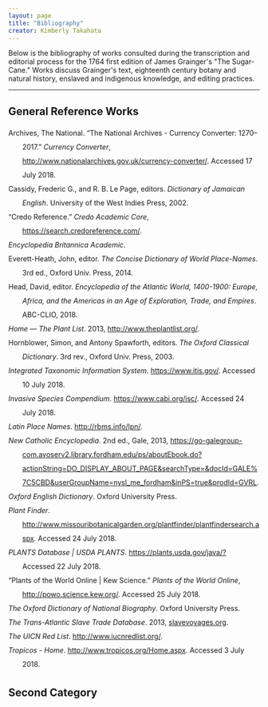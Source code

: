 ```yaml
---
layout: page
title: "Bibliography"
creator: Kimberly Takahata
--- 
```


Below is the bibliography of works consulted during the transcription and editorial process for the 1764 first edition of James Grainger's "The Sugar-Cane." Works discuss Grainger's text, eighteenth century botany and natural history, enslaved and indigenous knowledge, and editing practices.  

---

## General Reference Works

<div class="csl-bib-body" style="line-height: 2; margin-left: 2em; text-indent:-2em;">
  <div class="csl-entry">Archives, The National. “The National Archives - Currency Converter: 1270–2017.” <i>Currency Converter</i>, <a href="http://www.nationalarchives.gov.uk/currency-converter/">http://www.nationalarchives.gov.uk/currency-converter/</a>. Accessed 17 July 2018.</div>
  <span class="Z3988" title="url_ver=Z39.88-2004&amp;ctx_ver=Z39.88-2004&amp;rfr_id=info%3Asid%2Fzotero.org%3A2&amp;rft_val_fmt=info%3Aofi%2Ffmt%3Akev%3Amtx%3Adc&amp;rft.type=webpage&amp;rft.title=The%20National%20Archives%20-%20Currency%20converter%3A%201270%E2%80%932017&amp;rft.rights=http%3A%2F%2Fwww.nationalarchives.gov.uk%2Flegal%2Fcopyright.htm&amp;rft.description=Try%20our%20online%20currency%20converter%20and%20find%20out%20how%20many%20animals%2C%20stones%20of%20wool%20and%20quarters%20of%20wheat%20you%20can%20buy%2C%20and%20how%20much%20you%20could%20earn.&amp;rft.identifier=http%3A%2F%2Fwww.nationalarchives.gov.uk%2Fcurrency-converter%2F&amp;rft.aufirst=The%20National&amp;rft.aulast=Archives&amp;rft.au=The%20National%20Archives&amp;rft.language=en-GB"></span>
  <div class="csl-entry">Cassidy, Frederic G., and R. B. Le Page, editors. <i>Dictionary of Jamaican English</i>. University of the West Indies Press, 2002.</div>
  <span class="Z3988" title="url_ver=Z39.88-2004&amp;ctx_ver=Z39.88-2004&amp;rfr_id=info%3Asid%2Fzotero.org%3A2&amp;rft_val_fmt=info%3Aofi%2Ffmt%3Akev%3Amtx%3Abook&amp;rft.genre=book&amp;rft.btitle=Dictionary%20of%20Jamaican%20English&amp;rft.place=Jamaica&amp;rft.publisher=University%20of%20the%20West%20Indies%20Press&amp;rft.aufirst=Frederic%20G.&amp;rft.aulast=Cassidy&amp;rft.au=Frederic%20G.%20Cassidy&amp;rft.au=R.%20B.%20Le%20Page&amp;rft.date=2002"></span>
  <div class="csl-entry">“Credo Reference.” <i>Credo Academic Core</i>, <a href="https://search.credoreference.com/">https://search.credoreference.com/</a>.</div>
  <span class="Z3988" title="url_ver=Z39.88-2004&amp;ctx_ver=Z39.88-2004&amp;rfr_id=info%3Asid%2Fzotero.org%3A2&amp;rft_val_fmt=info%3Aofi%2Ffmt%3Akev%3Amtx%3Adc&amp;rft.type=webpage&amp;rft.title=Credo%20Reference&amp;rft.identifier=https%3A%2F%2Fsearch.credoreference.com%2F"></span>
  <div class="csl-entry"><i>Encyclopedia Britannica Academic</i>.</div>
  <span class="Z3988" title="url_ver=Z39.88-2004&amp;ctx_ver=Z39.88-2004&amp;rfr_id=info%3Asid%2Fzotero.org%3A2&amp;rft_val_fmt=info%3Aofi%2Ffmt%3Akev%3Amtx%3Abook&amp;rft.genre=book&amp;rft.btitle=Encyclopedia%20Britannica%20Academic"></span>
  <div class="csl-entry">Everett-Heath, John, editor. <i>The Concise Dictionary of World Place-Names</i>. 3rd ed., Oxford Univ. Press, 2014.</div>
  <span class="Z3988" title="url_ver=Z39.88-2004&amp;ctx_ver=Z39.88-2004&amp;rfr_id=info%3Asid%2Fzotero.org%3A2&amp;rft_val_fmt=info%3Aofi%2Ffmt%3Akev%3Amtx%3Abook&amp;rft.genre=book&amp;rft.btitle=The%20Concise%20Dictionary%20of%20World%20Place-Names&amp;rft.place=Oxford&amp;rft.publisher=Oxford%20Univ.%20Press&amp;rft.edition=3rd&amp;rft.aufirst=John&amp;rft.aulast=Everett-Heath&amp;rft.au=John%20Everett-Heath&amp;rft.date=2014"></span>
  <div class="csl-entry">Head, David, editor. <i>Encyclopedia of the Atlantic World, 1400-1900: Europe, Africa, and the Americas in an Age of Exploration, Trade, and Empires</i>. ABC-CLIO, 2018.</div>
  <span class="Z3988" title="url_ver=Z39.88-2004&amp;ctx_ver=Z39.88-2004&amp;rfr_id=info%3Asid%2Fzotero.org%3A2&amp;rft_val_fmt=info%3Aofi%2Ffmt%3Akev%3Amtx%3Abook&amp;rft.genre=book&amp;rft.btitle=Encyclopedia%20of%20the%20Atlantic%20world%2C%201400-1900%3A%20Europe%2C%20Africa%2C%20and%20the%20Americas%20in%20an%20Age%20of%20Exploration%2C%20Trade%2C%20and%20Empires&amp;rft.place=Santa%20Barbara%2C%20Calif.&amp;rft.publisher=ABC-CLIO&amp;rft.aufirst=David&amp;rft.aulast=Head&amp;rft.au=David%20Head&amp;rft.date=2018"></span>
  <div class="csl-entry"><i>Home — The Plant List</i>. 2013, <a href="http://www.theplantlist.org/">http://www.theplantlist.org/</a>.</div>
  <span class="Z3988" title="url_ver=Z39.88-2004&amp;ctx_ver=Z39.88-2004&amp;rfr_id=info%3Asid%2Fzotero.org%3A2&amp;rft_val_fmt=info%3Aofi%2Ffmt%3Akev%3Amtx%3Adc&amp;rft.type=webpage&amp;rft.title=Home%20%E2%80%94%20The%20Plant%20List&amp;rft.identifier=http%3A%2F%2Fwww.theplantlist.org%2F&amp;rft.date=2013"></span>
  <div class="csl-entry">Hornblower, Simon, and Antony Spawforth, editors. <i>The Oxford Classical Dictionary</i>. 3rd rev., Oxford Univ. Press, 2003.</div>
  <span class="Z3988" title="url_ver=Z39.88-2004&amp;ctx_ver=Z39.88-2004&amp;rfr_id=info%3Asid%2Fzotero.org%3A2&amp;rft_val_fmt=info%3Aofi%2Ffmt%3Akev%3Amtx%3Abook&amp;rft.genre=book&amp;rft.btitle=The%20Oxford%20Classical%20Dictionary&amp;rft.place=Oxford&amp;rft.publisher=Oxford%20Univ.%20Press&amp;rft.edition=3rd%20rev.&amp;rft.aufirst=Simon&amp;rft.aulast=Hornblower&amp;rft.au=Simon%20Hornblower&amp;rft.au=Antony%20Spawforth&amp;rft.date=2003"></span>
  <div class="csl-entry"><i>Integrated Taxonomic Information System</i>. <a href="https://www.itis.gov/">https://www.itis.gov/</a>. Accessed 10 July 2018.</div>
  <span class="Z3988" title="url_ver=Z39.88-2004&amp;ctx_ver=Z39.88-2004&amp;rfr_id=info%3Asid%2Fzotero.org%3A2&amp;rft_val_fmt=info%3Aofi%2Ffmt%3Akev%3Amtx%3Adc&amp;rft.type=webpage&amp;rft.title=Integrated%20Taxonomic%20Information%20System&amp;rft.identifier=https%3A%2F%2Fwww.itis.gov%2F"></span>
  <div class="csl-entry"><i>Invasive Species Compendium</i>. <a href="https://www.cabi.org/isc/">https://www.cabi.org/isc/</a>. Accessed 24 July 2018.</div>
  <span class="Z3988" title="url_ver=Z39.88-2004&amp;ctx_ver=Z39.88-2004&amp;rfr_id=info%3Asid%2Fzotero.org%3A2&amp;rft_val_fmt=info%3Aofi%2Ffmt%3Akev%3Amtx%3Adc&amp;rft.type=webpage&amp;rft.title=Invasive%20Species%20Compendium&amp;rft.identifier=https%3A%2F%2Fwww.cabi.org%2Fisc%2F"></span>
  <div class="csl-entry"><i>Latin Place Names</i>. <a href="http://rbms.info/lpn/">http://rbms.info/lpn/</a>.</div>
  <span class="Z3988" title="url_ver=Z39.88-2004&amp;ctx_ver=Z39.88-2004&amp;rfr_id=info%3Asid%2Fzotero.org%3A2&amp;rft_val_fmt=info%3Aofi%2Ffmt%3Akev%3Amtx%3Adc&amp;rft.type=webpage&amp;rft.title=Latin%20Place%20Names&amp;rft.identifier=http%3A%2F%2Frbms.info%2Flpn%2F"></span>
  <div class="csl-entry"><i>New Catholic Encyclopedia</i>. 2nd ed., Gale, 2013, <a href="https://go-galegroup-com.avoserv2.library.fordham.edu/ps/aboutEbook.do?actionString=DO_DISPLAY_ABOUT_PAGE&amp;searchType=&amp;docId=GALE%7C5CBD&amp;userGroupName=nysl_me_fordham&amp;inPS=true&amp;prodId=GVRL">https://go-galegroup-com.avoserv2.library.fordham.edu/ps/aboutEbook.do?actionString=DO_DISPLAY_ABOUT_PAGE&amp;searchType=&amp;docId=GALE%7C5CBD&amp;userGroupName=nysl_me_fordham&amp;inPS=true&amp;prodId=GVRL</a>.</div>
  <span class="Z3988" title="url_ver=Z39.88-2004&amp;ctx_ver=Z39.88-2004&amp;rfr_id=info%3Asid%2Fzotero.org%3A2&amp;rft_id=urn%3Aisbn%3A978-0-7876-4004-0&amp;rft_val_fmt=info%3Aofi%2Ffmt%3Akev%3Amtx%3Abook&amp;rft.genre=book&amp;rft.btitle=New%20Catholic%20Encyclopedia&amp;rft.place=Detroit&amp;rft.publisher=Gale&amp;rft.edition=2nd&amp;rft.date=2013&amp;rft.tpages=13%2C0233&amp;rft.isbn=978-0-7876-4004-0&amp;rft.language=English"></span>
  <div class="csl-entry"><i>Oxford English Dictionary</i>. Oxford University Press.</div>
  <span class="Z3988" title="url_ver=Z39.88-2004&amp;ctx_ver=Z39.88-2004&amp;rfr_id=info%3Asid%2Fzotero.org%3A2&amp;rft_val_fmt=info%3Aofi%2Ffmt%3Akev%3Amtx%3Abook&amp;rft.genre=book&amp;rft.btitle=Oxford%20English%20Dictionary&amp;rft.publisher=Oxford%20University%20Press"></span>
  <div class="csl-entry"><i>Plant Finder</i>. <a href="http://www.missouribotanicalgarden.org/plantfinder/plantfindersearch.aspx">http://www.missouribotanicalgarden.org/plantfinder/plantfindersearch.aspx</a>. Accessed 24 July 2018.</div>
  <span class="Z3988" title="url_ver=Z39.88-2004&amp;ctx_ver=Z39.88-2004&amp;rfr_id=info%3Asid%2Fzotero.org%3A2&amp;rft_val_fmt=info%3Aofi%2Ffmt%3Akev%3Amtx%3Adc&amp;rft.type=webpage&amp;rft.title=Plant%20Finder&amp;rft.identifier=http%3A%2F%2Fwww.missouribotanicalgarden.org%2Fplantfinder%2Fplantfindersearch.aspx"></span>
  <div class="csl-entry"><i>PLANTS Database | USDA PLANTS</i>. <a href="https://plants.usda.gov/java/?">https://plants.usda.gov/java/?</a> Accessed 22 July 2018.</div>
  <span class="Z3988" title="url_ver=Z39.88-2004&amp;ctx_ver=Z39.88-2004&amp;rfr_id=info%3Asid%2Fzotero.org%3A2&amp;rft_val_fmt=info%3Aofi%2Ffmt%3Akev%3Amtx%3Adc&amp;rft.type=webpage&amp;rft.title=PLANTS%20Database%20%7C%20USDA%20PLANTS&amp;rft.identifier=https%3A%2F%2Fplants.usda.gov%2Fjava%2F%3F"></span>
  <div class="csl-entry">“Plants of the World Online | Kew Science.” <i>Plants of the World Online</i>, <a href="http://powo.science.kew.org/">http://powo.science.kew.org/</a>. Accessed 25 July 2018.</div>
  <span class="Z3988" title="url_ver=Z39.88-2004&amp;ctx_ver=Z39.88-2004&amp;rfr_id=info%3Asid%2Fzotero.org%3A2&amp;rft_val_fmt=info%3Aofi%2Ffmt%3Akev%3Amtx%3Adc&amp;rft.type=webpage&amp;rft.title=Plants%20of%20the%20World%20Online%20%7C%20Kew%20Science&amp;rft.identifier=http%3A%2F%2Fpowo.science.kew.org%2F"></span>
  <div class="csl-entry"><i>The Oxford Dictionary of National Biography</i>. Oxford University Press.</div>
  <span class="Z3988" title="url_ver=Z39.88-2004&amp;ctx_ver=Z39.88-2004&amp;rfr_id=info%3Asid%2Fzotero.org%3A2&amp;rft_val_fmt=info%3Aofi%2Ffmt%3Akev%3Amtx%3Abook&amp;rft.genre=book&amp;rft.btitle=The%20Oxford%20Dictionary%20of%20National%20Biography&amp;rft.publisher=Oxford%20University%20Press"></span>
  <div class="csl-entry"><i>The Trans-Atlantic Slave Trade Database</i>. 2013, <a href="slavevoyages.org">slavevoyages.org</a>.</div>
  <span class="Z3988" title="url_ver=Z39.88-2004&amp;ctx_ver=Z39.88-2004&amp;rfr_id=info%3Asid%2Fzotero.org%3A2&amp;rft_val_fmt=info%3Aofi%2Ffmt%3Akev%3Amtx%3Adc&amp;rft.type=webpage&amp;rft.title=The%20Trans-Atlantic%20Slave%20Trade%20Database&amp;rft.identifier=slavevoyages.org&amp;rft.date=2013"></span>
  <div class="csl-entry"><i>The UICN Red List</i>. <a href="http://www.iucnredlist.org/">http://www.iucnredlist.org/</a>.</div>
  <span class="Z3988" title="url_ver=Z39.88-2004&amp;ctx_ver=Z39.88-2004&amp;rfr_id=info%3Asid%2Fzotero.org%3A2&amp;rft_val_fmt=info%3Aofi%2Ffmt%3Akev%3Amtx%3Adc&amp;rft.type=webpage&amp;rft.title=The%20UICN%20Red%20List&amp;rft.identifier=http%3A%2F%2Fwww.iucnredlist.org%2F"></span>
  <div class="csl-entry"><i>Tropicos - Home</i>. <a href="http://www.tropicos.org/Home.aspx">http://www.tropicos.org/Home.aspx</a>. Accessed 3 July 2018.</div>
  <span class="Z3988" title="url_ver=Z39.88-2004&amp;ctx_ver=Z39.88-2004&amp;rfr_id=info%3Asid%2Fzotero.org%3A2&amp;rft_val_fmt=info%3Aofi%2Ffmt%3Akev%3Amtx%3Adc&amp;rft.type=webpage&amp;rft.title=Tropicos%20-%20Home&amp;rft.identifier=http%3A%2F%2Fwww.tropicos.org%2FHome.aspx"></span>
</div>

## Second Category



